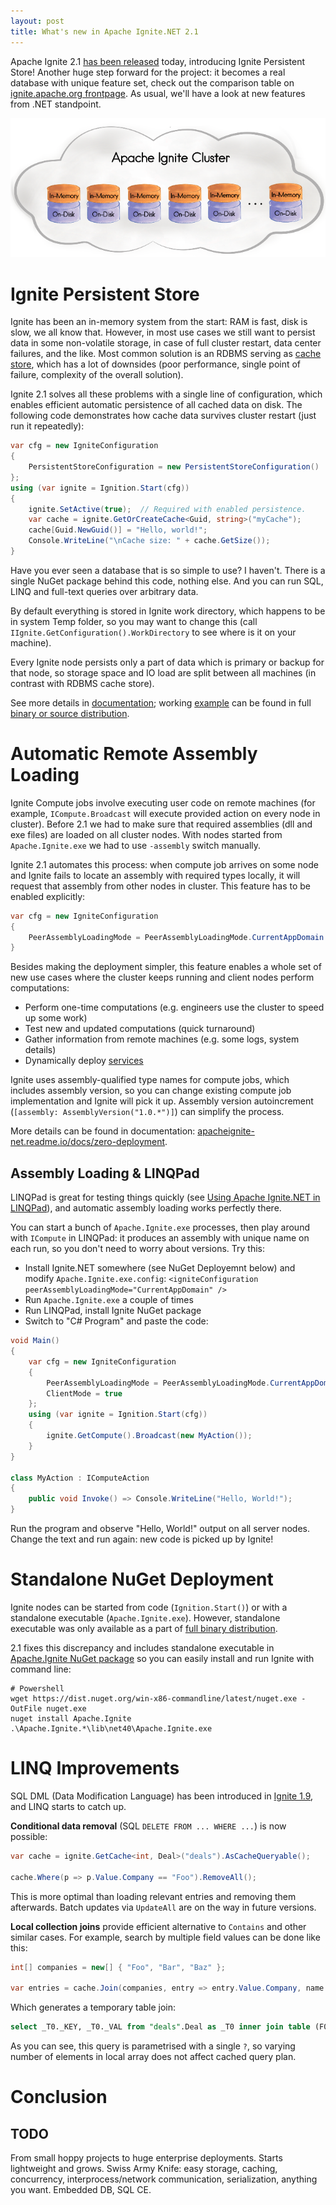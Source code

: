 ```yaml
---
layout: post
title: What's new in Apache Ignite.NET 2.1
---
```


Apache Ignite 2.1 [has been released](https://blogs.apache.org/ignite/entry/apache-ignite-2-1-a) today, introducing Ignite Persistent Store!
Another huge step forward for the project: it becomes a real database with unique feature set, check out the comparison table on [ignite.apache.org frontpage](https://ignite.apache.org/). As usual, we'll have a look at new features from .NET standpoint.

![Apache Ignite Persistent Store](../images/ignite-persistent-store.png)


# Ignite Persistent Store

Ignite has been an in-memory system from the start: RAM is fast, disk is slow, we all know that.
However, in most use cases we still want to persist data in some non-volatile storage, in case of full cluster restart, data center failures, and the like.
Most common solution is an RDBMS serving as [cache store](https://apacheignite-net.readme.io/docs/persistent-store), which has a lot of downsides (poor performance, single point of failure, complexity of the overall solution).

Ignite 2.1 solves all these problems with a single line of configuration, which enables efficient automatic persistence of all cached data on disk.
The following code demonstrates how cache data survives cluster restart (just run it repeatedly):

```cs
var cfg = new IgniteConfiguration 
{ 
    PersistentStoreConfiguration = new PersistentStoreConfiguration() 
};
using (var ignite = Ignition.Start(cfg))
{
    ignite.SetActive(true);  // Required with enabled persistence.
    var cache = ignite.GetOrCreateCache<Guid, string>("myCache");
    cache[Guid.NewGuid()] = "Hello, world!";
    Console.WriteLine("\nCache size: " + cache.GetSize());
}
```

Have you ever seen a database that is so simple to use? I haven't.
There is a single NuGet package behind this code, nothing else. And you can run SQL, LINQ and full-text queries over arbitrary data.

By default everything is stored in Ignite work directory, which happens to be in system Temp folder, so you may want to change this (call `IIgnite.GetConfiguration().WorkDirectory` to see where is it on your machine).

Every Ignite node persists only a part of data which is primary or backup for that node, so storage space and IO load are split between all machines (in contrast with RDBMS cache store).

See more details in [documentation](https://apacheignite.readme.io/docs/distributed-persistent-store); working [example](https://github.com/apache/ignite/blob/master/modules/platforms/dotnet/examples/Apache.Ignite.Examples/Datagrid/StoreExample.cs) can be found in full [binary or source distribution](https://ignite.apache.org/download.cgi).


# Automatic Remote Assembly Loading 

Ignite Compute jobs involve executing user code on remote machines (for example, `ICompute.Broadcast` will execute provided action on every node in cluster).
Before 2.1 we had to make sure that required assemblies (dll and exe files) are loaded on all cluster nodes. With nodes started from `Apache.Ignite.exe` we had to use `-assembly` switch manually.

Ignite 2.1 automates this process: when compute job arrives on some node and Ignite fails to locate an assembly with required types locally, it will request that assembly from other nodes in cluster. This feature has to be enabled explicitly:

```cs
var cfg = new IgniteConfiguration
{
    PeerAssemblyLoadingMode = PeerAssemblyLoadingMode.CurrentAppDomain
}
```

Besides making the deployment simpler, this feature enables a whole set of new use cases where the cluster keeps running and client nodes perform computations:
* Perform one-time computations (e.g. engineers use the cluster to speed up some work)
* Test new and updated computations (quick turnaround)
* Gather information from remote machines (e.g. some logs, system details)
* Dynamically deploy [services](https://apacheignite-net.readme.io/docs/service-grid)

Ignite uses assembly-qualified type names for compute jobs, which includes assembly version, so you can change existing compute job implementation and Ignite will pick it up. Assembly version autoincrement (`[assembly: AssemblyVersion("1.0.*")]`) can simplify the process.

More details can be found in documentation: [apacheignite-net.readme.io/docs/zero-deployment](https://apacheignite-net.readme.io/docs/zero-deployment).

## Assembly Loading & LINQPad

LINQPad is great for testing things quickly (see [Using Apache Ignite.NET in LINQPad](https://ptupitsyn.github.io/Using-Apache-Ignite-Net-in-LINQPad/)), and automatic assembly loading works perfectly there.

You can start a bunch of `Apache.Ignite.exe` processes, then play around with `ICompute` in LINQPad: it produces an assembly with unique name on each run, so you don't need to worry about versions. Try this:
* Install Ignite.NET somewhere (see NuGet Deployemnt below) and modify `Apache.Ignite.exe.config`: `<igniteConfiguration peerAssemblyLoadingMode="CurrentAppDomain" />`
* Run `Apache.Ignite.exe` a couple of times
* Run LINQPad, install Ignite NuGet package
* Switch to "C# Program" and paste the code:

```cs
void Main()
{
	var cfg = new IgniteConfiguration 
	{ 
		PeerAssemblyLoadingMode = PeerAssemblyLoadingMode.CurrentAppDomain,
		ClientMode = true
	};
	using (var ignite = Ignition.Start(cfg))
	{
		ignite.GetCompute().Broadcast(new MyAction());
	}
}

class MyAction : IComputeAction
{
	public void Invoke() => Console.WriteLine("Hello, World!");
}
```

Run the program and observe "Hello, World!" output on all server nodes.
Change the text and run again: new code is picked up by Ignite!


# Standalone NuGet Deployment

Ignite nodes can be started from code (`Ignition.Start()`) or with a standalone executable (`Apache.Ignite.exe`). However, standalone executable was only available as a part of [full binary distribution](https://ignite.apache.org/download.cgi).

2.1 fixes this discrepancy and includes standalone executable in [Apache.Ignite NuGet package](https://www.nuget.org/packages/Apache.Ignite/) so you can easily install and run Ignite with command line:

```shell
# Powershell
wget https://dist.nuget.org/win-x86-commandline/latest/nuget.exe -OutFile nuget.exe
nuget install Apache.Ignite
.\Apache.Ignite.*\lib\net40\Apache.Ignite.exe
```


# LINQ Improvements

SQL DML (Data Modification Language) has been introduced in [Ignite 1.9](https://ptupitsyn.github.io/Whats-New-In-Ignite-Net-1-9/), and LINQ starts to catch up.

**Conditional data removal** (SQL `DELETE FROM ... WHERE ...`) is now possible:

```cs
var cache = ignite.GetCache<int, Deal>("deals").AsCacheQueryable();

cache.Where(p => p.Value.Company == "Foo").RemoveAll();
```

This is more optimal than loading relevant entries and removing them afterwards. Batch updates via `UpdateAll` are on the way in future versions.

**Local collection joins** provide efficient alternative to `Contains` and other similar cases. For example, search by multiple field values can be done like this:

```cs
int[] companies = new[] { "Foo", "Bar", "Baz" };

var entries = cache.Join(companies, entry => entry.Value.Company, name => name, (entry, name) => entry);
```

Which generates a temporary table join:

```sql
select _T0._KEY, _T0._VAL from "deals".Deal as _T0 inner join table (F0 nvarchar = ?) _T1 on (_T1.F0 = _T0.COMPANY)
```

As you can see, this query is parametrised with a single `?`, so varying number of elements in local array does not affect cached query plan.

# Conclusion
## TODO

From small hoppy projects to huge enterprise deployments. Starts lightweight and grows.
Swiss Army Knife: easy storage, caching, concurrency, interprocess/network communication, serialization, anything you want.
Embedded DB, SQL CE.